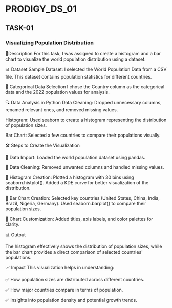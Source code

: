 # PRODIGY_DS_01
## TASK-01

### Visualizing Population Distribution


📄Description
For this task, I was assigned to create a histogram and a bar chart to visualize the world population distribution using a dataset.


📊 Dataset
Sample Dataset: I selected the World Population Data from a CSV file. This dataset contains population statistics for different countries.


📌 Categorical Data Selection
I chose the Country column as the categorical data and the 2022 population values for analysis.


🔍 Data Analysis in Python
Data Cleaning: Dropped unnecessary columns, renamed relevant ones, and removed missing values.


Histogram: Used seaborn to create a histogram representing the distribution of population sizes.


Bar Chart: Selected a few countries to compare their populations visually.


🛠 Steps to Create the Visualization


🔹 Data Import: Loaded the world population dataset using pandas.


🔹 Data Cleaning: Removed unwanted columns and handled missing values.


🔹 Histogram Creation:
Plotted a histogram with 30 bins using seaborn.histplot().
Added a KDE curve for better visualization of the distribution.


🔹 Bar Chart Creation:
Selected key countries (United States, China, India, Brazil, Nigeria, Germany).
Used seaborn.barplot() to compare their population sizes.


🔹 Chart Customization: Added titles, axis labels, and color palettes for clarity.


📊 Output


The histogram effectively shows the distribution of population sizes, while the bar chart provides a direct comparison of selected countries' populations.


📈 Impact
This visualization helps in understanding:


✅ How population sizes are distributed across different countries.


✅ How major countries compare in terms of population.


✅ Insights into population density and potential growth trends.
